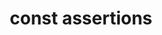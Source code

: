 ---
title: "const assertions"
description: "const assertions let you mark an expression as deeply immutable. This means it gets narrowed to its narrowest possible type."
dependencies: []
link: "https://www.typescriptlang.org/docs/handbook/release-notes/typescript-3-4.html#const-assertions"
---